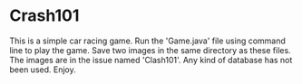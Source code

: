 # Crash101
This is a simple car racing game.
Run the 'Game.java' file using command line to play the game.
Save two images in the same directory as these files.
The images are in the issue named 'Clash101'.
Any kind of database has not been used.
Enjoy.
